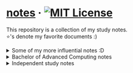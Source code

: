 # [notes](https://github.com/abyanmajid/notes) &middot; [![MIT License](https://img.shields.io/badge/license-MIT-blue.svg)](https://github.com/abyanmajid/notes/blob/main/LICENSE)

This repository is a collection of my study notes. \
:star:'s denote my favorite documents :)

<details>
  <summary>Some of my more influential notes :D</summary>
  <br>
  
  - <a href="https://github.com/abyanmajid/notes/tree/main/notes_(093855E)_bachelor_of_advanced_computing/MATH1061_S1_2024">MATH1061 Cheatsheet</a> (Used by cohort of ~2500 students, 7400+ repeated visits, ~250 constant viewers during exam season :D)
  - <a href="https://github.com/abyanmajid/notes/blob/main/notes_(093855E)_bachelor_of_advanced_computing/MATH1064_S2_2023/math1064_cheatsheet.pdf">MATH1064 Cheatsheet</a> (Used by cohort of ~800 students, 3300+ repeated visits, ~120 constant viewers during exam season :D)
  
</details>

<details>
  <summary>Bachelor of Advanced Computing notes</summary>

| Unit | Uploaded Documents |
|-----------------|-----------------|
| [MATH1064](https://github.com/abyanmajid/notes/tree/main/notes_(093855E)_bachelor_of_advanced_computing/MATH1064_S2_2023) | MATH1064 Cheatsheet :star:, preparatory study notes |
| [DATA1001](https://github.com/abyanmajid/notes/tree/main/notes_(093855E)_bachelor_of_advanced_computing/DATA1001_S2_2023) | Revision flashcards, some lecture notes |
| [ELEC1601](https://github.com/abyanmajid/notes/tree/main/notes_(093855E)_bachelor_of_advanced_computing/ELEC1601_S2_2023) | AVR cheatsheet, A4 permitted notes for exam, preparatory study notes |
| [INFO1110](https://github.com/abyanmajid/notes/tree/main/notes_(093855E)_bachelor_of_advanced_computing/INFO1110_S2_2023) | Test 1 S2 2023 preparation notes |
| [MATH1021](https://github.com/abyanmajid/notes/tree/main/notes_(093855E)_bachelor_of_advanced_computing/MATH1021/unit_prep_notes) | Preparatory study notes |
| [MATH1061](https://github.com/abyanmajid/notes/tree/main/notes_(093855E)_bachelor_of_advanced_computing/MATH1061_S1_2024) | Calculus cheatsheet :star:, linear algebra cheatsheet :star: |
| [INFO1111](https://github.com/abyanmajid/notes/tree/main/notes_(093855E)_bachelor_of_advanced_computing/INFO1111_S1_2024) | Revision flashcards |
| [INFO1112](https://github.com/abyanmajid/notes/tree/main/notes_(093855E)_bachelor_of_advanced_computing/INFO1112_S2_2024) | Lecture, lab, and review notes |
| [COMP2123](https://github.com/abyanmajid/notes/tree/main/notes_(093855E)_bachelor_of_advanced_computing/COMP2123_S1_2024) | Final exam notes |
| [ISYS2120](https://github.com/abyanmajid/notes/tree/main/notes_(093855E)_bachelor_of_advanced_computing/ISYS2120_S2_2024) | Lecture, lab, and review notes |
| [DATA2902](https://github.com/abyanmajid/notes/tree/main/notes_(093855E)_bachelor_of_advanced_computing/DATA2902_S2_2024) | Lecture, lab, and review notes |
| [SOFT2412](https://github.com/abyanmajid/notes/tree/main/notes_(093855E)_bachelor_of_advanced_computing/SOFT2412_S2_2024) | Lecture, lab, and review notes |
</details>

<details>
  <summary>Independent study notes</summary>

| Topic | Uploaded Documents |
|-----------------|-----------------|
| [Rust](https://github.com/abyanmajid/notes/tree/main/notes_self_study/rust) | Rust cheatsheet :star:, tutorial/summaries based on the official Rust book |
| [Data Structures and Algorithms](https://github.com/abyanmajid/notes/tree/main/notes_self_study/dsa) | Summary of algorithms with their pseudocode and C++ implementation |
| [Linux](https://github.com/abyanmajid/notes/tree/main/notes_self_study/linux) | Linux CLI Cheatsheet |
| [Web Development](https://github.com/abyanmajid/notes/tree/main/notes_self_study/web_development) | Web Development Cheatsheet, React hooks summary, React + Vite snippets |
| [Operating Systems](https://github.com/abyanmajid/notes/tree/main/notes_self_study/operating_systems) | Summary of stack and heap memory management |
| [IB ITGS](https://github.com/abyanmajid/notes/tree/main/notes_ib_diploma/itgs) | Paper 3 May 2023 notes |
| [IB English B](https://github.com/abyanmajid/notes/tree/main/notes_ib_diploma/english_b) | Summary of Memoir "Tuesdays with Morrie" |

</details>
